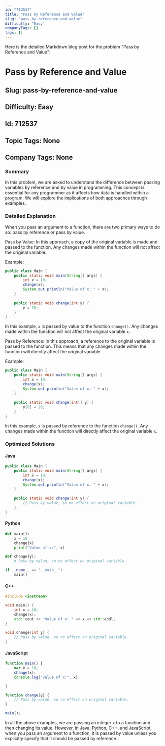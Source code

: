 ```yaml
---
id: "712537"
title: "Pass by Reference and Value"
slug: "pass-by-reference-and-value"
difficulty: "Easy"
companyTags: []
tags: []
---
```


Here is the detailed Markdown blog post for the problem "Pass by Reference and Value":

# Pass by Reference and Value
## Slug: pass-by-reference-and-value
## Difficulty: Easy
## Id: 712537
## Topic Tags: None
## Company Tags: None

### Summary

In this problem, we are asked to understand the difference between passing variables by reference and by value in programming. This concept is essential for any programmer as it affects how data is handled within a program. We will explore the implications of both approaches through examples.

### Detailed Explanation

When you pass an argument to a function, there are two primary ways to do so: pass by reference or pass by value. 

Pass by Value:
In this approach, a copy of the original variable is made and passed to the function. Any changes made within the function will not affect the original variable.

Example:

```java
public class Main {
    public static void main(String[] args) {
        int x = 10;
        change(x);
        System.out.println("Value of x: " + x);
    }
    
    public static void change(int y) {
        y = 20;
    }
}
```

In this example, `x` is passed by value to the function `change()`. Any changes made within the function will not affect the original variable `x`.

Pass by Reference:
In this approach, a reference to the original variable is passed to the function. This means that any changes made within the function will directly affect the original variable.

Example:

```java
public class Main {
    public static void main(String[] args) {
        int x = 10;
        change(x);
        System.out.println("Value of x: " + x);
    }
    
    public static void change(int[] y) {
        y[0] = 20;
    }
}
```

In this example, `x` is passed by reference to the function `change()`. Any changes made within the function will directly affect the original variable `x`.

### Optimized Solutions

#### Java

```java
public class Main {
    public static void main(String[] args) {
        int x = 10;
        change(x);
        System.out.println("Value of x: " + x);
    }
    
    public static void change(int y) {
        // Pass by value, so no effect on original variable.
    }
}
```

#### Python

```python
def main():
    x = 10
    change(x)
    print("Value of x:", x)

def change(y):
    # Pass by value, so no effect on original variable.

if __name__ == "__main__":
    main()
```

#### C++

```cpp
#include <iostream>

void main() {
    int x = 10;
    change(x);
    std::cout << "Value of x: " << x << std::endl;
}

void change(int y) {
    // Pass by value, so no effect on original variable.
}
```

#### JavaScript

```javascript
function main() {
    var x = 10;
    change(x);
    console.log("Value of x:", x);

}

function change(y) {
    // Pass by value, so no effect on original variable.
}

main();
```

In all the above examples, we are passing an integer `x` to a function and then changing its value. However, in Java, Python, C++, and JavaScript, when you pass an argument to a function, it is passed by value unless you explicitly specify that it should be passed by reference.